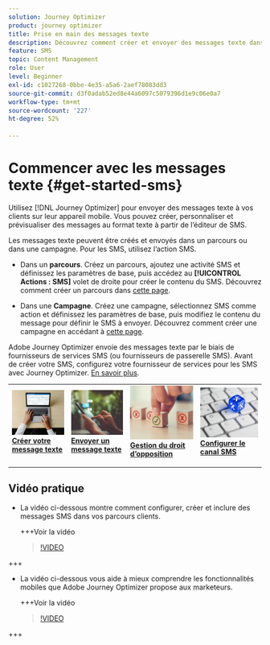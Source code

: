 ```yaml
---
solution: Journey Optimizer
product: journey optimizer
title: Prise en main des messages texte
description: Découvrez comment créer et envoyer des messages texte dans Journey Optimizer.
feature: SMS
topic: Content Management
role: User
level: Beginner
exl-id: c1027268-0bbe-4e35-a5a6-2aef78083dd3
source-git-commit: d3f0adab52ed8e44a6097c5079396d1e9c06e0a7
workflow-type: tm+mt
source-wordcount: '227'
ht-degree: 52%

---
```


# Commencer avec les messages texte {#get-started-sms}

Utilisez [!DNL Journey Optimizer] pour envoyer des messages texte à vos clients sur leur appareil mobile. Vous pouvez créer, personnaliser et prévisualiser des messages au format texte à partir de l’éditeur de SMS.

Les messages texte peuvent être créés et envoyés dans un parcours ou dans une campagne. Pour les SMS, utilisez l’action SMS.

* Dans un **parcours**. Créez un parcours, ajoutez une activité SMS et définissez les paramètres de base, puis accédez au **[!UICONTROL Actions : SMS]** volet de droite pour créer le contenu du SMS. Découvrez comment créer un parcours dans [cette page](../building-journeys/journey-gs.md).

* Dans une **Campagne**. Créez une campagne, sélectionnez SMS comme action et définissez les paramètres de base, puis modifiez le contenu du message pour définir le SMS à envoyer. Découvrez comment créer une campagne en accédant à [cette page](../campaigns/create-campaign.md#configure).

Adobe Journey Optimizer envoie des messages texte par le biais de fournisseurs de services SMS (ou fournisseurs de passerelle SMS). Avant de créer votre SMS, configurez votre fournisseur de services pour les SMS avec Journey Optimizer. [En savoir plus](sms-configuration.md).

<!--
>[!IMPORTANT] 
>
> Sending Multimedia Message Service (MMS) with Adobe Journey Optimizer is only supported when integrating with **Sinch**.
-->

<table style="table-layout:fixed"><tr style="border: 0;">
<td>
<a href="create-sms.md">
<img alt="Prospect" src="../assets/do-not-localize/sms-create.jpeg">
</a>
<div><a href="create-sms.md"><strong>Créer votre message texte</strong>
</div>
<p>
</td>
<td>
<a href="send-sms.md">
<img alt="Peu fréquent" src="../assets/do-not-localize/sms-sending.jpg">
</a>
<div>
<a href="send-sms.md"><strong>Envoyer un message texte</strong></a>
</div>
<p></td>
<td>
<a href="sms-opt-out.md">
<img alt="Validation" src="../assets/do-not-localize/sms-opt-out.jpg">
</a>
<div>
<a href="sms-opt-out.md"><strong>Gestion du droit d’opposition</strong></a>
</div>
<p>
</td>
<td>
<a href="sms-configuration.md">
<img alt="Validation" src="../assets/do-not-localize/sms-config.jpg">
</a>
<div>
<a href="sms-configuration.md"><strong>Configurer le canal SMS</strong></a>
</div>
<p>
</td>
</tr></table>

## Vidéo pratique

* La vidéo ci-dessous montre comment configurer, créer et inclure des messages SMS dans vos parcours clients.

  +++Voir la vidéo

  >[!VIDEO](https://video.tv.adobe.com/v/3420509?learn=on)

+++

* La vidéo ci-dessous vous aide à mieux comprendre les fonctionnalités mobiles que Adobe Journey Optimizer propose aux marketeurs.


  +++Voir la vidéo

  >[!VIDEO](https://video.tv.adobe.com/v/3426021?quality=12&learn=on)

+++
